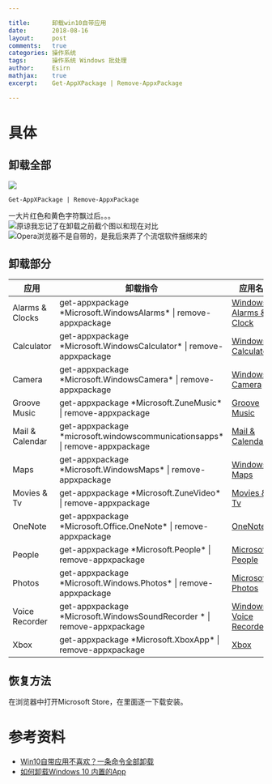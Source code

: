 ```yaml
---

title:		卸载win10自带应用
date:		2018-08-16
layout:		post
comments:	true
categories: 操作系统
tags:		操作系统 Windows 批处理
author:		Esirn
mathjax:	true
excerpt: 	Get-AppXPackage | Remove-AppxPackage

---
```


# 具体
## 卸载全部
![](https://upload-images.jianshu.io/upload_images/11779480-3783863c5b3809b8.png?imageMogr2/auto-orient/strip%7CimageView2/2/w/1240)

~~~
Get-AppXPackage | Remove-AppxPackage
~~~

一大片红色和黄色字符飘过后。。。
![原谅我忘记了在卸载之前截个图以和现在对比](https://upload-images.jianshu.io/upload_images/11779480-464cfe7464c4c648.png?imageMogr2/auto-orient/strip%7CimageView2/2/w/1240)
![Opera浏览器不是自带的，是我后来弄了个流氓软件捆绑来的](https://upload-images.jianshu.io/upload_images/11779480-4330cd6d158f3553.png?imageMogr2/auto-orient/strip%7CimageView2/2/w/1240)

## 卸载部分

应用 | 卸载指令 | 应用名
-|-|-
Alarms & Clocks  | get-appxpackage \*Microsoft.WindowsAlarms\* \| remove-appxpackage | [Windows Alarms & Clock](https://www.microsoft.com/store/apps/9WZDNCRFJ3PR)
Calculator  | get-appxpackage \*Microsoft.WindowsCalculator\* \| remove-appxpackage | [Windows Calculator](https://www.microsoft.com/store/apps/9WZDNCRFHVN5)
Camera  | get-appxpackage \*Microsoft.WindowsCamera\* \| remove-appxpackage | [Windows Camera](https://www.microsoft.com/store/apps/9WZDNCRFJBBG)
Groove Music  | get-appxpackage \*Microsoft.ZuneMusic\* \| remove-appxpackage | [Groove Music](https://www.microsoft.com/store/apps/9WZDNCRFJ3PT)
Mail & Calendar  | get-appxpackage \*microsoft.windowscommunicationsapps\* \| remove-appxpackage | [Mail & Calendar](https://www.microsoft.com/store/apps/9WZDNCRFHVQM)
Maps  | get-appxpackage \*Microsoft.WindowsMaps\* \| remove-appxpackage | [Windows Maps](https://www.microsoft.com/store/apps/9WZDNCRDTBVB)
Movies & Tv  | get-appxpackage \*Microsoft.ZuneVideo\* \| remove-appxpackage | [Movies & Tv](https://www.microsoft.com/store/apps/9WZDNCRFJ3P2)
OneNote  | get-appxpackage \*Microsoft.Office.OneNote\* \| remove-appxpackage | [OneNote](https://www.microsoft.com/store/apps/9WZDNCRFHVJL)
People  | get-appxpackage \*Microsoft.People\* \| remove-appxpackage | [Microsoft People](https://www.microsoft.com/store/apps/9NBLGGH10PG8)
Photos  | get-appxpackage \*Microsoft.Windows.Photos\* \| remove-appxpackage | [Microsoft Photos](https://www.microsoft.com/store/apps/9WZDNCRFJBH4)
Voice Recorder  | get-appxpackage \*Microsoft.WindowsSoundRecorder \* \| remove-appxpackage | [Windows Voice Recorder](https://www.microsoft.com/store/apps/9WZDNCRFHWKN)
Xbox  | get-appxpackage \*Microsoft.XboxApp\* \| remove-appxpackage | [Xbox](https://www.microsoft.com/store/apps/9WZDNCRFJBD8)

## 恢复方法
在浏览器中打开Microsoft Store，在里面逐一下载安装。

# 参考资料
- [Win10自带应用不喜欢？一条命令全部卸载](https://www.ithome.com/html/win10/165755.htm)
- [如何卸载Windows 10 内置的App](https://answers.microsoft.com/zh-hans/windows/forum/windows_10-desktop/%E5%A6%82%E4%BD%95%E5%8D%B8%E8%BD%BDwindows-10/0f27c132-5a4b-4e37-9a3d-595a6a5ca4b8)
